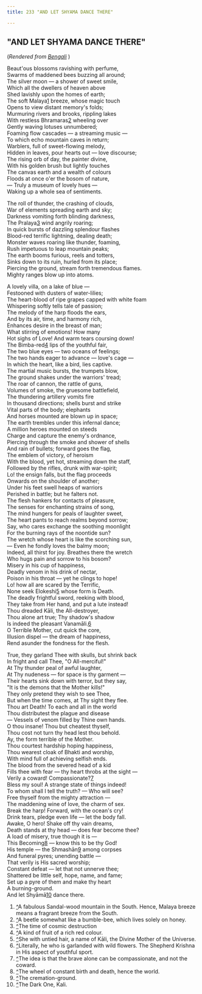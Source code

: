 ```yaml
---
title: 233 "AND LET SHYAMA DANCE THERE"

---
```

  

## "AND LET SHYAMA DANCE THERE"

(*Rendered from [Bengali](6210.pdf)* )

Beaut'ous blossoms ravishing with perfume,  
Swarms of maddened bees buzzing all around;  
The silver moon — a shower of sweet smile,  
Which all the dwellers of heaven above  
Shed lavishly upon the homes of earth;  
The soft Malaya[1](#fn1) breeze, whose magic touch  
Opens to view distant memory's folds;  
Murmuring rivers and brooks, rippling lakes  
With restless Bhramaras[2](#fn2) wheeling over  
Gently waving lotuses unnumbered;  
Foaming flow cascades — a streaming music —  
To which echo mountain caves in return;  
Warblers, full of sweet-flowing melody,  
Hidden in leaves, pour hearts out — love discourse;  
The rising orb of day, the painter divine,  
With his golden brush but lightly touches  
The canvas earth and a wealth of colours  
Floods at once o'er the bosom of nature,  
— Truly a museum of lovely hues —  
Waking up a whole sea of sentiments.

The roll of thunder, the crashing of clouds,  
War of elements spreading earth and sky;  
Darkness vomiting forth blinding darkness,  
The Pralaya[3](#fn3) wind angrily roaring;  
In quick bursts of dazzling splendour flashes  
Blood-red terrific lightning, dealing death;  
Monster waves roaring like thunder, foaming,  
Rush impetuous to leap mountain peaks;  
The earth booms furious, reels and totters,  
Sinks down to its ruin, hurled from its place;  
Piercing the ground, stream forth tremendous flames.  
Mighty ranges blow up into atoms.

A lovely villa, on a lake of blue —  
Festooned with dusters of water-lilies;  
The heart-blood of ripe grapes capped with white foam  
Whispering softly tells tale of passion;  
The melody of the harp floods the ears,  
And by its air, time, and harmony rich,  
Enhances desire in the breast of man;  
What stirring of emotions! How many  
Hot sighs of Love! And warm tears coursing down!  
The Bimba-red[4](#fn4) lips of the youthful fair,  
The two blue eyes — two oceans of feelings;  
The two hands eager to advance — love's cage —  
In which the heart, like a bird, lies captive.  
The martial music bursts, the trumpets blow,  
The ground shakes under the warriors' tread;  
The roar of cannon, the rattle of guns,  
Volumes of smoke, the gruesome battlefield,  
The thundering artillery vomits fire  
In thousand directions; shells burst and strike  
Vital parts of the body; elephants  
And horses mounted are blown up in space;  
The earth trembles under this infernal dance;  
A million heroes mounted on steeds  
Charge and capture the enemy's ordnance,  
Piercing through the smoke and shower of shells  
And rain of bullets; forward goes the flag,  
The emblem of victory, of heroism  
With the blood, yet hot, streaming down the staff,  
Followed by the rifles, drunk with war-spirit;  
Lo! the ensign falls, but the flag proceeds  
Onwards on the shoulder of another;  
Under his feet swell heaps of warriors  
Perished in battle; but he falters not.  
The flesh hankers for contacts of pleasure,  
The senses for enchanting strains of song,  
The mind hungers for peals of laughter sweet,  
The heart pants to reach realms beyond sorrow;  
Say, who cares exchange the soothing moonlight  
For the burning rays of the noontide sun?  
The wretch whose heart is like the scorching sun,  
— Even he fondly loves the balmy moon;  
Indeed, all thirst for joy. Breathes there the wretch  
Who hugs pain and sorrow to his bosom?  
Misery in his cup of happiness,  
Deadly venom in his drink of nectar,  
Poison in his throat — yet he clings to hope!  
Lo! how all are scared by the Terrific,  
None seek Elokeshi[5](#fn5) whose form is Death.  
The deadly frightful sword, reeking with blood,  
They take from Her hand, and put a lute instead!  
Thou dreaded Kāli, the All-destroyer,  
Thou alone art true; Thy shadow's shadow  
Is indeed the pleasant Vanamāli.[6](#fn6)  
O Terrible Mother, cut quick the core,  
Illusion dispel — the dream of happiness,  
Rend asunder the fondness for the flesh.

   True, they garland Thee with skulls, but shrink back  
In fright and call Thee, "O All-merciful!"  
At Thy thunder peal of awful laughter,  
At Thy nudeness — for space is thy garment —  
Their hearts sink down with terror, but they say,  
"It is the demons that the Mother kills!"  
They only pretend they wish to see Thee,  
But when the time comes, at Thy sight they flee.  
Thou art Death! To each and all in the world  
Thou distributest the plague and disease  
— Vessels of venom filled by Thine own hands.  
O thou insane! Thou but cheatest thyself,  
Thou cost not turn thy head lest thou behold.  
Ay, the form terrible of the Mother.  
Thou courtest hardship hoping happiness,  
Thou wearest cloak of Bhakti and worship,  
With mind full of achieving selfish ends.  
The blood from the severed head of a kid  
Fills thee with fear — thy heart throbs at the sight —  
Verily a coward! Compassionate?[7](#fn7)  
Bless my soul! A strange state of things indeed!  
To whom shall I tell the truth? — Who will see?  
Free thyself from the mighty attraction —  
The maddening wine of love, the charm of sex.  
Break the harp! Forward, with the ocean's cry!  
Drink tears, pledge even life — let the body fall.  
Awake, O hero! Shake off thy vain dreams,  
Death stands at thy head — does fear become thee?  
A load of misery, true though it is —  
This Becoming[8](#fn8) — know this to be thy God!  
His temple — the [](#fn8)Shmashān[9](#fn9) among corpses  
And funeral pyres; unending battle —  
That verily is His sacred worship;  
Constant defeat — let that not unnerve thee;  
Shattered be little self, hope, name, and fame;  
Set up a pyre of them and make thy heart  
A burning-ground.  
       And let Shyāmā[10](#fn10) dance there.

1.  [^](#txt1)A fabulous Sandal-wood mountain in the South. Hence,
    Malaya breeze means a fragrant breeze from the South.
2.  [^](#txt2)A beetle somewhat like a bumble-bee, which lives solely on
    honey.
3.  [^](#txt3)The time of cosmic destruction
4.  [^](#txt4)A kind of fruit of a rich red colour.
5.  [^](#txt5)She with untied hair, a name of Kāli, the Divine Mother of
    the Universe.
6.  [^](#txt6)Literally, he who is garlanded with wild flowers. The
    Shepherd Krishna in His aspect of youthful sport.
7.  [^](#txt7)The idea is that the brave alone can be compassionate, and
    not the coward.
8.  [^](#txt8)The wheel of constant birth and death, hence the world.
9.  [^](#txt9)The cremation-ground.
10. [^](#txt10)The Dark One, Kali.